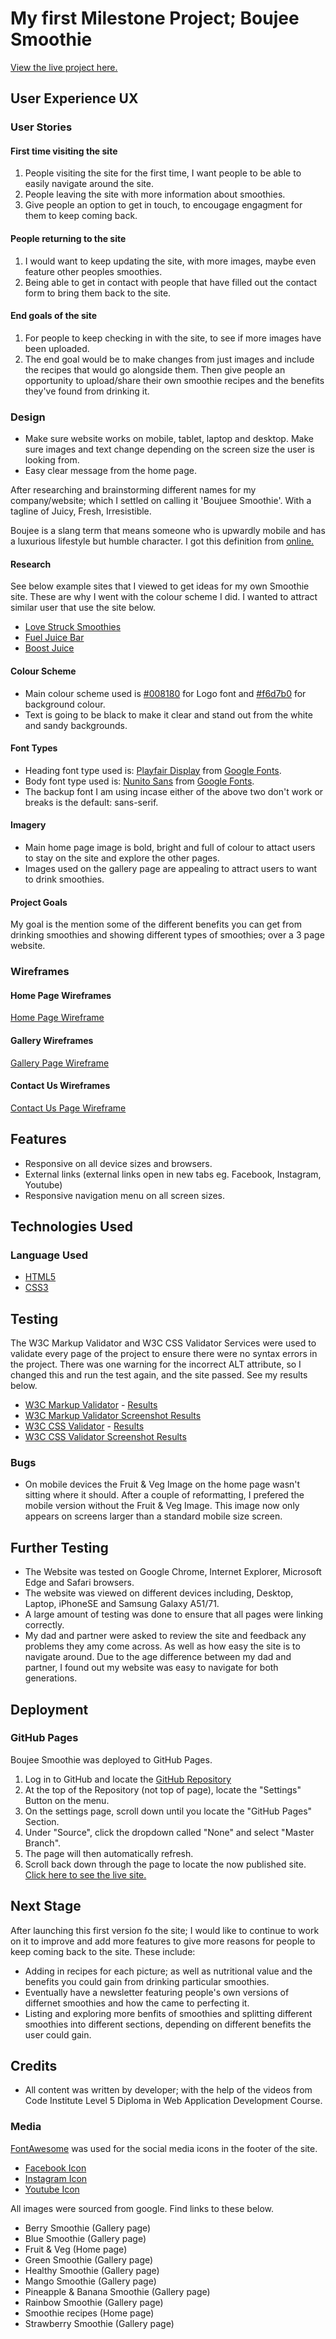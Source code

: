 <h1 align-center>My first Milestone Project; Boujee Smoothie</h1>

[View the live project here.](https://emily-rodden7.github.io/boujee-smoothie/index.html)

## User Experience UX

### User Stories 

#### First time visiting the site

1. People visiting the site for the first time, I want people to be able to easily navigate around the site.
2. People leaving the site with more information about smoothies.
3. Give people an option to get in touch, to encougage engagment for them to keep coming back.

#### People returning to the site

1. I would want to keep updating the site, with more images, maybe even feature other peoples smoothies.
2. Being able to get in contact with people that have filled out the contact form to bring them back to the site. 

#### End goals of the site

1. For people to keep checking in with the site, to see if more images have been uploaded.
2. The end goal would be to make changes from just images and include the recipes that would go alongside them. Then give people an opportunity to upload/share their own smoothie recipes and the benefits they've found from drinking it.

### Design

- Make sure website works on mobile, tablet, laptop and desktop. Make sure images and text change depending on the screen size the user is looking from.
- Easy clear message from the home page.

After researching and brainstorming different names for my company/website; which I settled on calling it 'Boujuee Smoothie'. With a tagline of Juicy, Fresh, Irresistible.

Boujee is a slang term that means someone who is upwardly mobile and has a luxurious lifestyle but humble character. I got this definition from [online.](https://www.dictionary.com/e/slang/boujee/)

#### Research

See below example sites that I viewed to get ideas for my own Smoothie site. These are why I went with the colour scheme I did. I wanted to attract similar user that use the site below.

- [Love Struck Smoothies](https://love-struck.com/)
- [Fuel Juice Bar](https://fueljuicebars.com/)
- [Boost Juice](https://www.boostjuicebars.co.uk/drinks/)

#### Colour Scheme

- Main colour scheme used is [#008180](https://www.colorhexa.com/008180) for Logo font and [#f6d7b0](https://www.colorhexa.com/f6d7b0) for background colour.
- Text is going to be black to make it clear and stand out from the white and sandy backgrounds. 


#### Font Types

- Heading font type used is: [Playfair Display](https://fonts.google.com/specimen/Playfair+Display?preview.text=Boujee%20Smoothie) from [Google Fonts](https://fonts.google.com/).
- Body font type used is: [Nunito Sans](https://fonts.google.com/specimen/Nunito+Sans?preview.text=Boujee%20Smoothie) from [Google Fonts](https://fonts.google.com/).
- The backup font I am using incase either of the above two don't work or breaks is the default: sans-serif.

#### Imagery

- Main home page image is bold, bright and full of colour to attact users to stay on the site and explore the other pages.
- Images used on the gallery page are appealing to attract users to want to drink smoothies.

#### Project Goals

My goal is the mention some of the different benefits you can get from drinking smoothies and showing different types of smoothies; over a 3 page website.

### Wireframes

#### Home Page Wireframes

[Home Page Wireframe](assets/images/Screenshots/homepage-wireframe.png)

#### Gallery Wireframes

[Gallery Page Wireframe](assets/images/Screenshots/gallerypage-wireframe.png)

#### Contact Us Wireframes

[Contact Us Page Wireframe](assets/images/Screenshots/contactus-wireframe.png)

## Features

- Responsive on all device sizes and browsers.
- External links (external links open in new tabs eg. Facebook, Instagram, Youtube)
- Responsive navigation menu on all screen sizes.

## Technologies Used

### Language Used

-   [HTML5](https://en.wikipedia.org/wiki/HTML5)
-   [CSS3](https://en.wikipedia.org/wiki/Cascading_Style_Sheets)

## Testing

The W3C Markup Validator and W3C CSS Validator Services were used to validate every page of the project to ensure there were no syntax errors in the project. There was one warning for the incorrect ALT attribute, so I changed this and run the test again, and the site passed. See my results below.

- [W3C Markup Validator](https://jigsaw.w3.org/css-validator/#validate_by_input) - [Results](https://validator.w3.org/nu/?doc=https%3A%2F%2Femily-rodden7.github.io%2Fboujee-smoothie%2F)
- [W3C Markup Validator Screenshot Results](assets/images/Screenshots/test-checkHTML.png)
- [W3C CSS Validator](https://jigsaw.w3.org/css-validator/#validate_by_input) - [Results](https://jigsaw.w3.org/css-validator/validator?uri=https%3A%2F%2Femily-rodden7.github.io%2Fboujee-smoothie%2F&profile=css3svg&usermedium=all&warning=1&vextwarning=&lang=en/)
- [W3C CSS Validator Screenshot Results](assets/images/Screenshots/test-checkCSS.png)

### Bugs

-   On mobile devices the Fruit & Veg Image on the home page wasn't sitting where it should. After a couple of reformatting, I prefered the mobile version without the Fruit & Veg Image. This image now only appears on screens larger than a standard mobile size screen. 

## Further Testing

-   The Website was tested on Google Chrome, Internet Explorer, Microsoft Edge and Safari browsers.
-   The website was viewed on different devices including, Desktop, Laptop, iPhoneSE and Samsung Galaxy A51/71.
-   A large amount of testing was done to ensure that all pages were linking correctly.
-   My dad and partner were asked to review the site and feedback any problems they amy come across. As well as how easy the site is to navigate around. Due to the age difference between my dad and partner, I found out my website was easy to navigate for both generations.

## Deployment

### GitHub Pages

Boujee Smoothie was deployed to GitHub Pages.

1. Log in to GitHub and locate the [GitHub Repository](https://github.com/)
2. At the top of the Repository (not top of page), locate the "Settings" Button on the menu.
3. On the settings page, scroll down until you locate the "GitHub Pages" Section.
4. Under "Source", click the dropdown called "None" and select "Master Branch".
5. The page will then automatically refresh.
6. Scroll back down through the page to locate the now published site. [Click here to see the live site.](https://emily-rodden7.github.io/boujee-smoothie/index.html)

## Next Stage

After launching this first version fo the site; I would like to continue to work on it to improve and add more features to give more reasons for people to keep coming back to the site. These include:

- Adding in recipes for each picture; as well as nutritional value and the benefits you could gain from drinking particular smoothies.
- Eventually have a newsletter featuring people's own versions of differnet smoothies and how the came to perfecting it. 
- Listing and exploring more benfits of smoothies and splitting different smoothies into different sections, depending on different benefits the user could gain.

## Credits

- All content was written by developer; with the help of the videos from Code Institute Level 5 Diploma in Web Application Development Course.

### Media

[FontAwesome](https://fontawesome.com/) was used for the social media icons in the footer of the site.

- [Facebook Icon](https://fontawesome.com/icons/square-facebook?f=brands&s=solid)
- [Instagram Icon](https://fontawesome.com/icons/square-instagram?f=brands&s=solid)
- [Youtube Icon](https://fontawesome.com/icons/square-youtube?f=brands&s=solid)


All images were sourced from google. Find links to these below.

- Berry Smoothie (Gallery page)
- Blue Smoothie (Gallery page)
- Fruit & Veg (Home page)
- Green Smoothie (Gallery page)
- Healthy Smoothie (Gallery page)
- Mango Smoothie (Gallery page)
- Pineapple & Banana Smoothie (Gallery page)
- Rainbow Smoothie (Gallery page)
- Smoothie recipes (Home page)
- Strawberry Smoothie (Gallery page)
